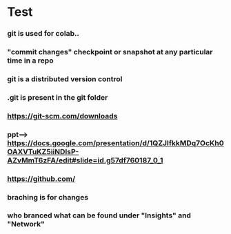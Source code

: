 # Test
### git is used for colab.. 
### "commit changes" checkpoint or snapshot at any particular time in a repo
### git is a distributed version control
### .git is present in the git folder
### https://git-scm.com/downloads
### ppt--> https://docs.google.com/presentation/d/1QZJIfkkMDq7OcKh0OAXVTuKZ5iiNDIsP-AZvMmT6zFA/edit#slide=id.g57df760187_0_1
### https://github.com/
### braching is for changes 
### who branced what can be found under "Insights" and "Network"

